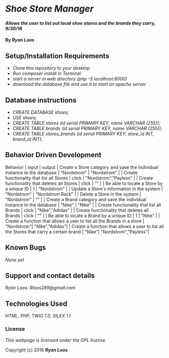 # _Shoe Store Manager_

#### _Allows the user to list out local shoe stores and the brands they carry, 9/30/16_

#### By _**Ryan Loos**_


## Setup/Installation Requirements

* _Clone this repository to your desktop_
* _Run composer install in Terminal_
* _start a server in web directory (php -S localhost:8000)_
* _download the database file and use it to start an apache server_

## Database instructions
* _CREATE DATABASE shoes;_
* _USE shoes;_
* _CREATE TABLE stores (id serial PRIMARY KEY, name VARCHAR (255));_
* _CREATE TABLE brands (id serial PRIMARY KEY, name VARCHAR (255));_
* _CREATE TABLE stores_brands (id serial PRIMARY KEY, store_id INT, brand_id INT);_

## Behavior Driven Development

Behavior | input | output
| Create a Store category and save the individual instance to the database | "Nordstrom" | "Nordstrom" |
| Create functionality that list all Stores | click | "Nordstrom","Payless" |
| Create functionality that deletes all Stores | click | "" |
| Be able to locate a Store by a unique ID | 1 | "Nordstrom" |
| Update a Store's information in the system | "Nordstrom" | "Nordstrom Rack" |
| Delete a Store in the system | "Nordstrom" | "" |
| Create a Brand category and save the individual instance to the database | "Nike" | "Nike" |
| Create functionality that list all Brands | click | "Nike","Adidas" |
| Create functionality that deletes all Brands | click | "" |
| Be able to locate a Brand by a unique ID | 1 | "Nike" |
| Create a function that allows a user to list all the Brands in a store | "Nordstrom"| "Nike","Adidas"|
| Create a function that allows a user to list all the Stores that carry a certain brand | "Nike"| "Nordstrom","Payless"|


## Known Bugs

_None yet_

## Support and contact details

_Ryan Loos: Rloos289@gmail.com_

## Technologies Used

_HTML,
PHP,
TWIG 1.0,
SILEX 1.1_

### License

*This webpage is licensed under the GPL license.*

Copyright (c) 2016 **_Ryan Loos_**
